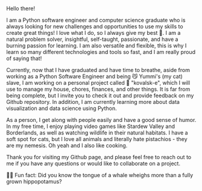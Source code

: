 ###

<!--
**mrssolarisdev/mrssolarisdev** is a ✨ _special_ ✨ repository because its `README.md` (this file) appears on your GitHub profile.



Thank you for visiting my Github page, and please feel free to reach out to me if you have any questions or would like to collaborate on a project.
Here are some ideas to get you started:

- 🔭 I’m currently working on ...
- 🌱 I’m currently learning ...
- 👯 I’m looking to collaborate on ...
- 🤔 I’m looking for help with ...
- 💬 Ask me about ...
- 📫 How to reach me: ...
- 😄 Pronouns: ...
- ⚡ Fun fact: ...
-->
Hello there!

I am a Python software engineer and computer science graduate who is always looking for new challenges and opportunities to use my skills to create great things! I love what I do, so I always give my best :star_struck:. I am a natural problem solver, insightful, self-taught, passionate, and have a burning passion for learning. I am also versatile and flexible, this is why I learn so many different technologies and tools so fast, and I am really proud of saying that!

Currently, now that I have graduated and have time to breathe, aside from working as a Python Software Engineer and being :smirk_cat: Yummi's (my cat) slave, I am working on a personal project called :person_in_tuxedo: "kovalsk-e", which I will use to manage my house, chores, finances, and other things. It is far from being complete, but I invite you to check it out and provide feedback on my Github repository. In addition, I am currently learning more about data visualization and data science using Python.

As a person, I get along with people easily and have a good sense of humor. In my free time, I enjoy playing video games like Stardew Valley and Borderlands, as well as watching wildlife in their natural habitats. I have a soft spot for cats, but I love all animals and literally hate pistachios - they are my nemesis. Oh yeah and I also like cooking.

Thank you for visiting my Github page, and please feel free to reach out to me if you have any questions or would like to collaborate on a project.

:face_with_spiral_eyes: Fun fact: Did you know the tongue of a whale wheighs more than a fully grown hippopotamus?
